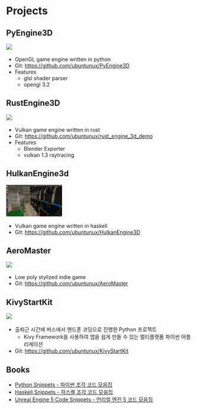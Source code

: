 # Projects

## PyEngine3D
[![](https://img.youtube.com/vi/x9GVA7tCAdw/mqdefault.jpg)](https://www.youtube.com/watch?v=x9GVA7tCAdw)
- OpenGL game engine written in python
- Git: https://github.com/ubuntunux/PyEngine3D
- Features
    - glsl shader parser
    - opengl 3.2
 
## RustEngine3D
[![](https://img.youtube.com/vi/lAMA23NmRTI/mqdefault.jpg)](https://www.youtube.com/watch?v=lAMA23NmRTI)
- Vulkan game engine written in rust
- Git: https://github.com/ubuntunux/rust_engine_3d_demo
- Features
    - Blender Exporter
    - vulkan 1.3 raytracing

## HulkanEngine3d
[<img src="https://github.com/ubuntunux/HulkanEngine3D/blob/master/images/screenshot.png" width=30%>](https://github.com/ubuntunux/HulkanEngine3D)
- Vulkan game engine written in haskell
- Git: https://github.com/ubuntunux/HulkanEngine3D
 
## AeroMaster
[![](https://img.youtube.com/vi/4R8i8Bnx-nQ/mqdefault.jpg)](https://www.youtube.com/watch?v=4R8i8Bnx-nQ)
- Low poly stylized indie game
- Git: https://github.com/ubuntunux/AeroMaster
 
## KivyStartKit
[<img src="https://github.com/ubuntunux/Ubuntunux/assets/16193695/4481aed9-a400-4026-82ba-f3c69f3ff567" width=15%>](https://github.com/ubuntunux/KivyStartKit)
- 출퇴근 시간에 버스에서 핸드폰 코딩으로 진행한 Python 프로젝트
    - Kivy Framework을 사용하여 앱을 쉽게 만들 수 있는 멀티플랫폼 파이썬 어플리케이션
- Git: https://github.com/ubuntunux/KivyStartKit

## Books
- [Python Snippets - 파이썬 조각 코드 모음집](https://github.com/ubuntunux/Python-Snippets)
- [Haskell Snippets - 하스켈 조각 코드 모음집](https://github.com/ubuntunux/Haskell-Snippets)
- [Unreal Engine 5 Code Snippets - 언리얼 엔진 5 코드 모음집](https://github.com/ubuntunux/Unreal-Engine-5-Code-Snippets)
